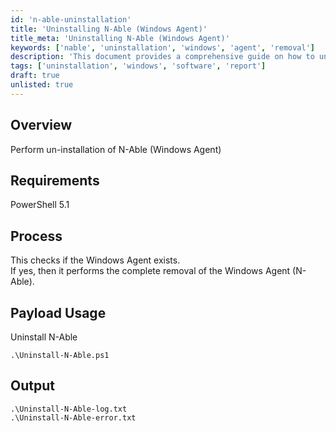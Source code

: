 ```yaml
---
id: 'n-able-uninstallation'
title: 'Uninstalling N-Able (Windows Agent)'
title_meta: 'Uninstalling N-Able (Windows Agent)'
keywords: ['nable', 'uninstallation', 'windows', 'agent', 'removal']
description: 'This document provides a comprehensive guide on how to uninstall the N-Able Windows Agent using a PowerShell script. It details the requirements, process, and expected output files for successful uninstallation.'
tags: ['uninstallation', 'windows', 'software', 'report']
draft: true
unlisted: true
---
```

## Overview

Perform un-installation of N-Able (Windows Agent)

## Requirements

PowerShell 5.1

## Process

This checks if the Windows Agent exists.  
If yes, then it performs the complete removal of the Windows Agent (N-Able).

## Payload Usage

Uninstall N-Able

```
.\Uninstall-N-Able.ps1
```

## Output

```
.\Uninstall-N-Able-log.txt
.\Uninstall-N-Able-error.txt
```



